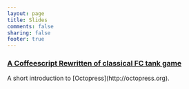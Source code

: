 ```yaml
---
layout: page
title: Slides
comments: false
sharing: false
footer: true
---
```

<h3 class="project">
  <a href="./a-coffeescript-rewritten-of-classical-fc-tank-game.html">A Coffeescript Rewritten of classical FC tank game</a>
</h3>
A short introduction to [Octopress](http://octopress.org).
